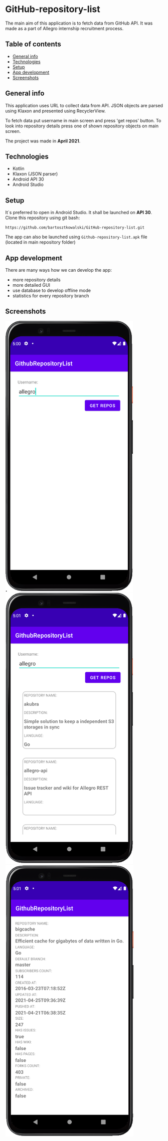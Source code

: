 # GitHub-repository-list
The main aim of this application is to fetch data from GitHub API. It was made as a part of Allegro internship  recruitment process.

## Table of contents
* [General info](#general-info)
* [Technologies](#technologies)
* [Setup](#setup)
* [App development](#app_development)
* [Screenshots](#examples)

## General info
This application uses URL to collect data from API.
JSON objects are parsed using Klaxon and presented using RecyclerView.

To fetch data put username in main screen and press 'get repos' button.
To look into repository details press one of shown repository objects on main screen.

The project was made in **April 2021**.

## Technologies
* Kotlin
* Klaxon (JSON parser)
* Android API 30
* Android Studio

## Setup
It`s preferred to open in Android Studio. It shall be launched on **API 30**.
Clone this repository using git bash:
```
https://github.com/bartosztkowalski/GitHub-repository-list.git
```

The app can also be launched using ```Github-repository-list.apk``` file (located in main repository folder)

## App development
There are many ways how we can develop the app:
* more repository details
* more detailed GUI
* use database to develop offline mode
* statistics for every repository branch

## Screenshots
![Main menu](./resources/screenshots/01.png)
![Fetching data](./resources/screenshots/02.png)
![Details](./resources/screenshots/03.png)